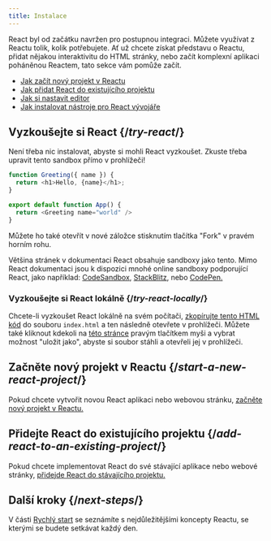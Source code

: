 ```yaml
---
title: Instalace
---
```


<Intro>

React byl od začátku navržen pro postupnou integraci. Můžete využívat z Reactu tolik, kolik potřebujete. Ať už chcete získat představu o Reactu, přidat nějakou interaktivitu do HTML stránky, nebo začít komplexní aplikaci poháněnou Reactem, tato sekce vám pomůže začít.

</Intro>

<YouWillLearn isChapter={true}>

* [Jak začít nový projekt v Reactu](/learn/start-a-new-react-project)
* [Jak přidat React do existujícího projektu](/learn/add-react-to-an-existing-project)
* [Jak si nastavit editor](/learn/editor-setup)
* [Jak instalovat nástroje pro React vývojáře](/learn/react-developer-tools)

</YouWillLearn>

## Vyzkoušejte si React {/*try-react*/}

Není třeba nic instalovat, abyste si mohli React vyzkoušet. Zkuste třeba upravit tento sandbox přímo v prohlížeči!

<Sandpack>

```js
function Greeting({ name }) {
  return <h1>Hello, {name}</h1>;
}

export default function App() {
  return <Greeting name="world" />
}
```

</Sandpack>

Můžete ho také otevřít v nové záložce stisknutím tlačítka "Fork" v pravém horním rohu.

Většina stránek v dokumentaci React obsahuje sandboxy jako tento. Mimo React dokumentaci jsou k dispozici mnohé online sandboxy podporující React, jako například: [CodeSandbox](https://codesandbox.io/s/new), [StackBlitz](https://stackblitz.com/fork/react), nebo [CodePen.](https://codepen.io/pen?&editors=0010&layout=left&prefill_data_id=3f4569d1-1b11-4bce-bd46-89090eed5ddb)

### Vyzkoušejte si React lokálně {/*try-react-locally*/}

Chcete-li vyzkoušet React lokálně na svém počítači, [zkopírujte tento HTML kód](https://gist.githubusercontent.com/gaearon/0275b1e1518599bbeafcde4722e79ed1/raw/db72dcbf3384ee1708c4a07d3be79860db04bff0/example.html) do souboru `index.html` a ten následně otevřete v prohlížeči. Můžete také kliknout kdekoli na  [této stránce](https://gist.githubusercontent.com/gaearon/0275b1e1518599bbeafcde4722e79ed1/raw/db72dcbf3384ee1708c4a07d3be79860db04bff0/example.html) pravým tlačítkem myši a vybrat možnost "uložit jako", abyste si soubor stáhli a otevřeli jej v prohlížeči.

## Začněte nový projekt v Reactu {/*start-a-new-react-project*/}

Pokud chcete vytvořit novou React aplikaci nebo webovou stránku, [začněte nový projekt v Reactu.](/learn/start-a-new-react-project)

## Přidejte React do existujícího projektu {/*add-react-to-an-existing-project*/}

Pokud chcete implementovat React do své stávající aplikace nebo webové stránky, [přidejde React do  stávajícího projektu.](/learn/add-react-to-an-existing-project)

## Další kroky {/*next-steps*/}

V části [Rychlý start](/learn) se seznámíte s nejdůležitějšími koncepty Reactu, se kterými se budete setkávat každý den.

